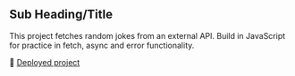 ## Sub Heading/Title

This project fetches random jokes from an external API. Build in JavaScript for practice in fetch, async and error functionality.

🚀 [Deployed project](https://edwinsch.github.io/jokes-API/)
